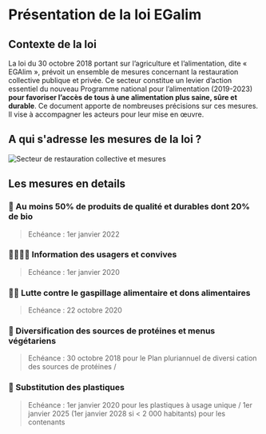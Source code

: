 # Présentation de la loi EGalim

## Contexte de la loi

La loi du 30 octobre 2018 portant sur l’agriculture et l’alimentation, dite « EGAlim », prévoit un ensemble de mesures concernant la restauration collective publique et privée. Ce secteur constitue un levier d’action essentiel du nouveau Programme national pour l’alimentation (2019-2023) <strong>pour favoriser l’accès de tous à une alimentation plus saine, sûre et durable</strong>. Ce document apporte de nombreuses précisions sur ces mesures. Il vise à accompagner les acteurs pour leur mise en œuvre.

## A qui s'adresse les mesures de la loi ?

![Secteur de restauration collective et mesures](https://user-images.githubusercontent.com/36134318/101634118-89353300-3a28-11eb-8ab0-e8fe3b68eb6f.png)

## Les mesures en details 

### 🍎 Au moins 50% de produits de qualité et durables dont 20% de bio

> Echéance : 1er janvier 2022

### 👨‍👩‍👧‍👧 Information des usagers et convives

> Echéance : 1er janvier 2020

### 🙌🏻 Lutte contre le gaspillage alimentaire et dons alimentaires

> Echéance : 22 octobre 2020

### 💪 Diversification des sources de protéines et menus végétariens

> Echéance : 30 octobre 2018 pour le Plan pluriannuel de diversi cation des sources de protéines / 

### 💨 Substitution des plastiques

> Echéance : 1er janvier 2020 pour les plastiques à usage unique / 1er janvier 2025 (1er janvier 2028 si < 2 000 habitants) pour les contenants
